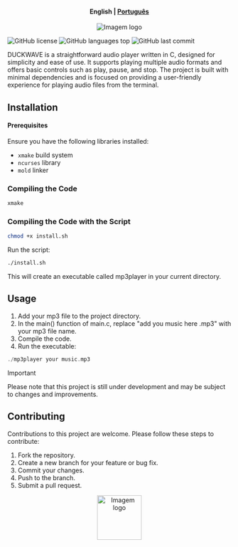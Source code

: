 <h4 align="center">
    <p>
        <b>English</b> |
        <a href="https://github.com/alvarorichard/DuckWave/blob/main/README_pt-BR.md">Рortuguês</a>
    </p>
</h4>

<p align="center">
  <img src="https://i.imgur.com/Ex4LsbU.png" alt="Imagem logo" />
</p>

![GitHub license](https://img.shields.io/github/license/alvarorichard/DuckWave)
![GitHub languages top](https://img.shields.io/github/languages/top/alvarorichard/DuckWave)
![GitHub last commit](https://img.shields.io/github/last-commit/alvarorichard/DuckWave)

DUCKWAVE is a straightforward audio player written in C, designed for simplicity and ease of use. It supports playing multiple audio formats and offers basic controls such as play, pause, and stop. The project is built with minimal dependencies and is focused on providing a user-friendly experience for playing audio files from the terminal.

## Installation

#### Prerequisites

Ensure you have the following libraries installed:

- `xmake` build system
- `ncurses` library
- `mold` linker

### Compiling the Code

```bash
xmake
```

### Compiling the Code with the Script

```bash
chmod +x install.sh
```

Run the script:

```bash
./install.sh
```

This will create an executable called mp3player in your current directory.

## Usage

1. Add your mp3 file to the project directory.
2. In the main() function of main.c, replace "add you music here .mp3" with your mp3 file name.
3. Compile the code.
4. Run the executable:

```C
./mp3player your music.mp3
```

> [!IMPORTANT]
> Please note that this project is still under development and may be subject to changes and improvements.

## Contributing

Contributions to this project are welcome. Please follow these steps to contribute:

1. Fork the repository.
2. Create a new branch for your feature or bug fix.
3. Commit your changes.
4. Push to the branch.
5. Submit a pull request.

<p align="center">
  <img src="https://i.imgur.com/5nbPY1g.png" alt="Imagem logo" style="height: 100px;"/>
</p>
